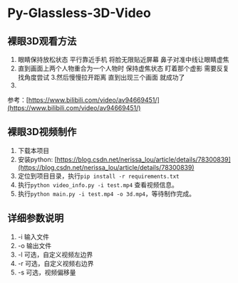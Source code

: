 # Py-Glassless-3D-Video

## 裸眼3D观看方法
1. 眼睛保持放松状态 平行靠近手机 将脸无限贴近屏幕 鼻子对准中线让眼睛虚焦
2. 直到画面上两个人物重合为一个人物时 保持虚焦状态 盯着那个虚影 需要反复找角度尝试
3.然后慢慢拉开距离 直到出现三个画面 就成功了
4.
参考：[https://www.bilibili.com/video/av94669451/](https://www.bilibili.com/video/av94669451/)


## 裸眼3D视频制作
1. 下载本项目
2. 安装python: [https://blog.csdn.net/nerissa_lou/article/details/78300839](https://blog.csdn.net/nerissa_lou/article/details/78300839)
3. 定位到项目目录，执行`pip install -r requirements.txt`
4. 执行`python video_info.py -i test.mp4` 查看视频信息。
5. 执行`python main.py -i test.mp4 -o 3d.mp4`，等待制作完成。

## 详细参数说明
1. -i 输入文件
2. -o 输出文件
3. -l 可选，自定义视频左边界
4. -r 可选，自定义视频右边界
5. -s 可选，视频偏移量
